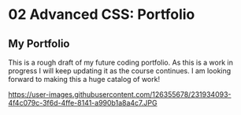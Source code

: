 # 02 Advanced CSS: Portfolio

## My Portfolio

This is a rough draft of my future coding portfolio. As this is a work in progress I will keep updating it as the course continues. 
I am looking forward to making this a huge catalog of work!

https://user-images.githubusercontent.com/126355678/231934093-4f4c079c-3f6d-4ffe-8141-a990b1a8a4c7.JPG